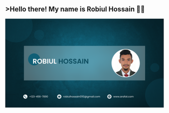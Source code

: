 <h2>>Hello there! My name is Robiul Hossain 👋🤓</h2>

<a href="" target="_blank"><img src="/image/img.png" alt=""></a>

